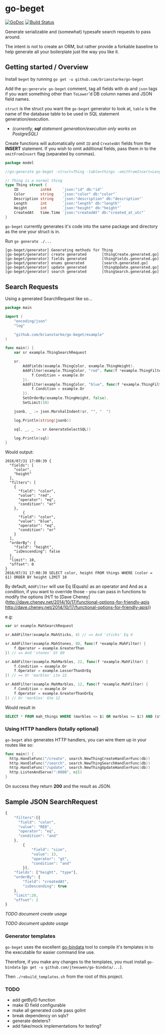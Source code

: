 # go-beget

[![GoDoc](https://godoc.org/github.com/brianstarke/go-beget?status.svg)](https://godoc.org/github.com/brianstarke/go-beget)
[![Build Status](https://travis-ci.org/brianstarke/go-beget.svg?branch=master)](https://travis-ci.org/brianstarke/go-beget)

Generate serializable and (somewhat) typesafe search requests to pass around.

The intent is not to create an ORM, but rather provide a forkable baseline to help generate all your boilerplate just the way you like it.

## Getting started / Overview

Install `beget` by running `go get -u github.com/brianstarke/go-beget`

Add the `go:generate go-beget` comment, tag all fields with `db` and `json` tags if you want something other than `ToLower`'d DB column names and JSON field names.

`struct` is the struct you want the `go-beget` generator to look at, `table` is the name of the database table to be used in SQL statement generation/execution.

- _(currently, **sql** statement generation/execution only works on PostgreSQL)_

Create functions will automatically omit `ID` and `CreatedAt` fields from the **INSERT** statement.  If you wish to omit additional fields, pass them in to the `omitFromInsert` flag (separated by commas).

```go
package model

//go:generate go-beget -struct=Thing -table=things -omitFromInsert=Length,Height

// Thing is a normal thing
type Thing struct {
	ID          int64     `json:"id" db:"id"`
	Color       string    `json:"color" db:"color"`
	Description string    `json:"description" db:"description"`
	Length      int       `json:"length" db:"length"`
	Height      int       `json:"height" db:"height"`
	CreatedAt   time.Time `json:"createdAt" db:"created_at_utc"`
}
```

`go-beget` currently generates it's code into the same package and directory as the one your struct is in.

Run `go generate ./...`

```
[go-beget/generator] Generating methods for Thing
[go-beget/generator] create generated		[thingCreate.generated.go]
[go-beget/generator] fields generated		[thingFields.generated.go]
[go-beget/generator] enums generated		[search.generated.go]
[go-beget/generator] update generated		[thingUpdate.generated.go]
[go-beget/generator] search generated		[thingSearch.generated.go]
```

## Search Requests

Using a generated SearchRequest like so...

```go
package main

import (
	"encoding/json"
	"log"

	"github.com/brianstarke/go-beget/example"
)

func main() {
	var sr example.ThingSearchRequest

	sr.
		AddFields(example.ThingColor, example.ThingHeight).
		AddFilter(example.ThingColor, "red", func(f *example.ThingFilter) {
			f.Condition = example.Or
		}).
		AddFilter(example.ThingColor, "blue", func(f *example.ThingFilter) {
			f.Condition = example.Or
		}).
		SetOrderBy(example.ThingHeight, false).
		SetLimit(10)

	jsonb, _ := json.MarshalIndent(sr, "", "  ")

	log.Println(string(jsonb))

	sql, _, _ := sr.GenerateSelectSQL()

	log.Println(sql)
}
```

Would output:

```
2016/07/31 17:00:39 {
  "fields": [
    "color",
    "height"
  ],
  "filters": [
    {
      "field": "color",
      "value": "red",
      "operator": "eq",
      "condition": "or"
    },
		{
      "field": "color",
      "value": "blue",
      "operator": "eq",
      "condition": "or"
    }
  ],
  "orderBy": {
    "field": "height",
    "isDescending": false
  },
  "limit": 10,
  "offset": 0
}
2016/07/31 17:00:39 SELECT color, height FROM things WHERE (color = $1) ORDER BY height LIMIT 10
```

By default, `AddFilter` will use Eq (Equals) as an operator and And as a condition, if you want to override those - you can pass in functions to modify the options (H/T to [Dave Cheney](http://dave.cheney.net/2014/10/17/functional-options-for-friendly-apis http://dave.cheney.net/2014/10/17/functional-options-for-friendly-apis))

e.g:

```go
var sr example.MahSearchRequest

sr.AddFilter(example.MahSticks, 4) // == And 'sticks' Eq 4

sr.AddFilter(example.MahStones, 80, func(f *example.MahFilter) {
	f.Operator = example.GreaterThan
}) // == And 'stones' Gt 80

sr.AddFilter(example.MahMarbles, 22, func(f *example.MahFilter) {
	f.Condition = example.Or
	f.Operator = example.LesserThanOrEq
}) // == Or 'marbles' Lte 22

sr.AddFilter(example.MahMarbles, 12, func(f *example.MahFilter) {
	f.Condition = example.Or
	f.Operator = example.GreaterThanOrEq
}) // Or 'marbles' Gte 12
```

Would result in

```sql
SELECT * FROM mah_things WHERE (marbles <= $1 OR marbles >= $2) AND (sticks = $3 AND stones > $4)
```

### Using HTTP handlers (totally optional)

`go-beget` also generates HTTP handlers, you can wire them up in your routes like so:

```go
func main() {
  http.HandleFunc("/create", search.NewThingCreateHandlerFunc(db))
  http.HandleFunc("/search", search.NewThingSearchHandlerFunc(db))
  http.HandleFunc("/update", search.NewThingUpdateHandlerFunc(db))
  http.ListenAndServe(":8080", nil)
}
```

On success they return **200** and the result as JSON.

## Sample JSON SearchRequest

```javascript
{
    "filters":[{
      "field": "color",
      "value": "RED",
      "operator": "eq",
      "condition": "and"
    },
		{
			"field": "size",
			"value": 13,
			"operator": "gt",
			"condition": "and"
		}],
    "fields": ["height", "type"],
    "orderBy": {
        "field": "createdAt",
        "isDescending": true
    },
    "limit":20,
    "offset": 2
}
```

*TODO document create usage*

*TODO document update usage*

### Generator templates

`go-beget` uses the excellent [go-bindata](https://github.com/jteeuwen/go-bindata) tool to compile it's templates in to the executable for easier command line use.  

Therefore, if you make any changes to the templates, you must install `go-bindata` (`go get -u github.com/jteeuwen/go-bindata/...`).

Then `./rebuild_templates.sh` from the root of this project.

### TODO

- add getByID function
- make ID field configurable
- make all generated code pass golint
- break dependency on sqlx?
- generate deleters?
- add fake/mock implementations for testing?
